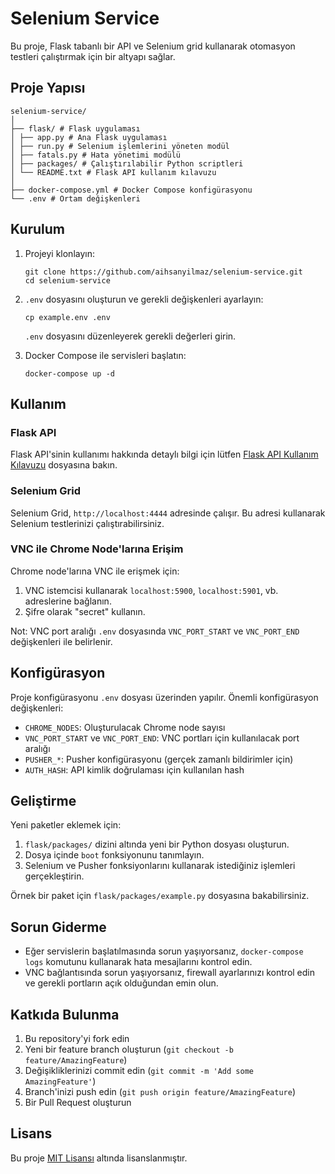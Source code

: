 # Selenium Service

Bu proje, Flask tabanlı bir API ve Selenium grid kullanarak otomasyon testleri çalıştırmak için bir altyapı sağlar.

## Proje Yapısı
```
selenium-service/
│
├── flask/ # Flask uygulaması
│ ├── app.py # Ana Flask uygulaması
│ ├── run.py # Selenium işlemlerini yöneten modül
│ ├── fatals.py # Hata yönetimi modülü
│ ├── packages/ # Çalıştırılabilir Python scriptleri
│ └── README.txt # Flask API kullanım kılavuzu
│
├── docker-compose.yml # Docker Compose konfigürasyonu
└── .env # Ortam değişkenleri
```

## Kurulum

1. Projeyi klonlayın:
   ```
   git clone https://github.com/aihsanyilmaz/selenium-service.git
   cd selenium-service
   ```

2. `.env` dosyasını oluşturun ve gerekli değişkenleri ayarlayın:
   ```
   cp example.env .env
   ```
   `.env` dosyasını düzenleyerek gerekli değerleri girin.

3. Docker Compose ile servisleri başlatın:
   ```
   docker-compose up -d
   ```

## Kullanım

### Flask API

Flask API'sinin kullanımı hakkında detaylı bilgi için lütfen [Flask API Kullanım Kılavuzu](flask/README_TR.md) dosyasına bakın.

### Selenium Grid

Selenium Grid, `http://localhost:4444` adresinde çalışır. Bu adresi kullanarak Selenium testlerinizi çalıştırabilirsiniz.

### VNC ile Chrome Node'larına Erişim

Chrome node'larına VNC ile erişmek için:

1. VNC istemcisi kullanarak `localhost:5900`, `localhost:5901`, vb. adreslerine bağlanın.
2. Şifre olarak "secret" kullanın.

Not: VNC port aralığı `.env` dosyasında `VNC_PORT_START` ve `VNC_PORT_END` değişkenleri ile belirlenir.

## Konfigürasyon

Proje konfigürasyonu `.env` dosyası üzerinden yapılır. Önemli konfigürasyon değişkenleri:

- `CHROME_NODES`: Oluşturulacak Chrome node sayısı
- `VNC_PORT_START` ve `VNC_PORT_END`: VNC portları için kullanılacak port aralığı
- `PUSHER_*`: Pusher konfigürasyonu (gerçek zamanlı bildirimler için)
- `AUTH_HASH`: API kimlik doğrulaması için kullanılan hash

## Geliştirme

Yeni paketler eklemek için:

1. `flask/packages/` dizini altında yeni bir Python dosyası oluşturun.
2. Dosya içinde `boot` fonksiyonunu tanımlayın.
3. Selenium ve Pusher fonksiyonlarını kullanarak istediğiniz işlemleri gerçekleştirin.

Örnek bir paket için `flask/packages/example.py` dosyasına bakabilirsiniz.

## Sorun Giderme

- Eğer servislerin başlatılmasında sorun yaşıyorsanız, `docker-compose logs` komutunu kullanarak hata mesajlarını kontrol edin.
- VNC bağlantısında sorun yaşıyorsanız, firewall ayarlarınızı kontrol edin ve gerekli portların açık olduğundan emin olun.

## Katkıda Bulunma

1. Bu repository'yi fork edin
2. Yeni bir feature branch oluşturun (`git checkout -b feature/AmazingFeature`)
3. Değişikliklerinizi commit edin (`git commit -m 'Add some AmazingFeature'`)
4. Branch'inizi push edin (`git push origin feature/AmazingFeature`)
5. Bir Pull Request oluşturun

## Lisans

Bu proje [MIT Lisansı](LICENSE) altında lisanslanmıştır.